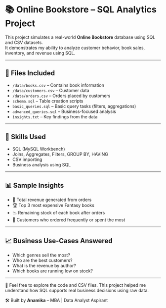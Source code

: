# 📚 Online Bookstore – SQL Analytics Project

This project simulates a real-world **Online Bookstore** database using SQL and CSV datasets.  
It demonstrates my ability to analyze customer behavior, book sales, inventory, and revenue using SQL.

---

## 📂 Files Included

- `/data/books.csv` – Contains book information
- `/data/customers.csv` – Customer data
- `/data/orders.csv` – Orders placed by customers
- `schema.sql` – Table creation scripts
- `basic_queries.sql` – Basic query tasks (filters, aggregations)
- `advanced_queries.sql` – Business-focused analysis
- `insights.txt` – Key findings from the data

---

## 🧰 Skills Used
- SQL (MySQL Workbench)
- Joins, Aggregates, Filters, GROUP BY, HAVING
- CSV importing
- Business analysis using SQL

---

## 📊 Sample Insights
- 💸 Total revenue generated from orders
- 🏆 Top 3 most expensive Fantasy books
- 📉 Remaining stock of each book after orders
- 📌 Customers who ordered frequently or spent the most

---

## 📈 Business Use-Cases Answered
- Which genres sell the most?
- Who are the best customers?
- What is the revenue by author?
- Which books are running low on stock?

---

📁 Feel free to explore the code and CSV files. This project helped me understand how SQL supports real business decisions using raw data.

🛠️ Built by **Anamika** – MBA | Data Analyst Aspirant  
